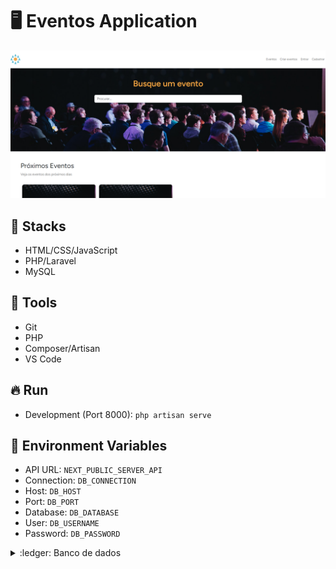 # :desktop_computer: Eventos Application

<img src="./assets/cover.png" alt="Cover projeto" />

## :briefcase: Stacks

- HTML/CSS/JavaScript
- PHP/Laravel
- MySQL

## :hammer: Tools

- Git
- PHP
- Composer/Artisan
- VS Code

## :fire: Run

- Development (Port 8000): `php artisan serve`

## :triangular_flag_on_post: Environment Variables

- API URL: `NEXT_PUBLIC_SERVER_API`
- Connection: `DB_CONNECTION`
- Host: `DB_HOST`
- Port: `DB_PORT`
- Database: `DB_DATABASE`
- User: `DB_USERNAME`
- Password: `DB_PASSWORD`

<details>
<summary>:ledger: Banco de dados</summary>

```
  docker exec -it <sevice-name> bash
  mysql -u<user-name> -p<password>
  show databases;
  use <database-name>;
  show tables;
  describe <table-name>;
  docker inspect <service-name> | grep IPAddress
```

</details>

